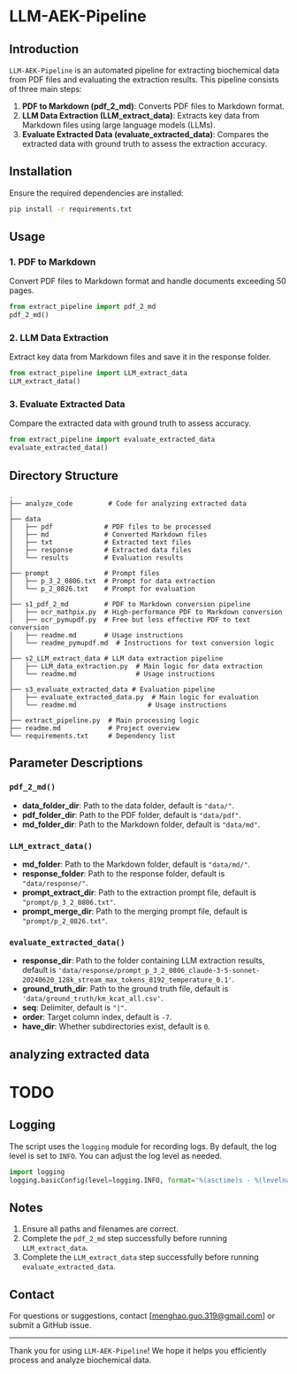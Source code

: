 # LLM-AEK-Pipeline

## Introduction

`LLM-AEK-Pipeline` is an automated pipeline for extracting biochemical data from PDF files and evaluating the extraction results. This pipeline consists of three main steps:

1. **PDF to Markdown (pdf_2_md)**: Converts PDF files to Markdown format.
2. **LLM Data Extraction (LLM_extract_data)**: Extracts key data from Markdown files using large language models (LLMs).
3. **Evaluate Extracted Data (evaluate_extracted_data)**: Compares the extracted data with ground truth to assess the extraction accuracy.

## Installation

Ensure the required dependencies are installed:

```bash
pip install -r requirements.txt
```

## Usage

### 1. PDF to Markdown

Convert PDF files to Markdown format and handle documents exceeding 50 pages.

```python
from extract_pipeline import pdf_2_md
pdf_2_md()
```

### 2. LLM Data Extraction

Extract key data from Markdown files and save it in the response folder.

```python
from extract_pipeline import LLM_extract_data
LLM_extract_data()
```

### 3. Evaluate Extracted Data

Compare the extracted data with ground truth to assess accuracy.

```python
from extract_pipeline import evaluate_extracted_data
evaluate_extracted_data()
```

## Directory Structure
```
.
├── analyze_code         # Code for analyzing extracted data 
│
├── data
│   ├── pdf             # PDF files to be processed
│   ├── md              # Converted Markdown files
│   ├── txt             # Extracted text files
│   ├── response        # Extracted data files
│   └── results         # Evaluation results
│
├── prompt              # Prompt files
│   ├── p_3_2_0806.txt  # Prompt for data extraction
│   └── p_2_0826.txt    # Prompt for evaluation
│
├── s1_pdf_2_md         # PDF to Markdown conversion pipeline
│   ├── ocr_mathpix.py  # High-performance PDF to Markdown conversion
│   ├── ocr_pymupdf.py  # Free but less effective PDF to text conversion
│   ├── readme.md       # Usage instructions
│   └── readme_pymupdf.md  # Instructions for text conversion logic
│
├── s2_LLM_extract_data # LLM data extraction pipeline
│   ├── LLM_data_extraction.py  # Main logic for data extraction
│   └── readme.md               # Usage instructions
│
├── s3_evaluate_extracted_data # Evaluation pipeline
│   ├── evaluate_extracted_data.py  # Main logic for evaluation
│   └── readme.md                  # Usage instructions
│
├── extract_pipeline.py  # Main processing logic
├── readme.md            # Project overview
└── requirements.txt     # Dependency list
```

## Parameter Descriptions

### `pdf_2_md()`

- **data_folder_dir**: Path to the data folder, default is `"data/"`.
- **pdf_folder_dir**: Path to the PDF folder, default is `"data/pdf"`.
- **md_folder_dir**: Path to the Markdown folder, default is `"data/md"`.

### `LLM_extract_data()`

- **md_folder**: Path to the Markdown folder, default is `"data/md/"`.
- **response_folder**: Path to the response folder, default is `"data/response/"`.
- **prompt_extract_dir**: Path to the extraction prompt file, default is `"prompt/p_3_2_0806.txt"`.
- **prompt_merge_dir**: Path to the merging prompt file, default is `"prompt/p_2_0826.txt"`.

### `evaluate_extracted_data()`

- **response_dir**: Path to the folder containing LLM extraction results, default is `'data/response/prompt_p_3_2_0806_claude-3-5-sonnet-20240620_128k_stream_max_tokens_8192_temperature_0.1'`.
- **ground_truth_dir**: Path to the ground truth file, default is `'data/ground_truth/km_kcat_all.csv'`.
- **seq**: Delimiter, default is `"|"`.
- **order**: Target column index, default is `-7`.
- **have_dir**: Whether subdirectories exist, default is `0`.

## analyzing extracted data 
# TODO

## Logging

The script uses the `logging` module for recording logs. By default, the log level is set to `INFO`. You can adjust the log level as needed.

```python
import logging
logging.basicConfig(level=logging.INFO, format='%(asctime)s - %(levelname)s - %(message)s')
```

## Notes

1. Ensure all paths and filenames are correct.
2. Complete the `pdf_2_md` step successfully before running `LLM_extract_data`.
3. Complete the `LLM_extract_data` step successfully before running `evaluate_extracted_data`.

## Contact

For questions or suggestions, contact [[menghao.guo.319@gmail.com](mailto:menghao.guo.319@gmail.com)] or submit a GitHub issue.

---

Thank you for using `LLM-AEK-Pipeline`! We hope it helps you efficiently process and analyze biochemical data.